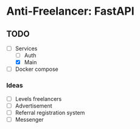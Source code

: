# Anti-Freelancer: FastAPI

## TODO
- [ ] Services
  - [ ] Auth
  - [x] Main
- [ ] Docker compose

### Ideas
- [ ] Levels freelancers
- [ ] Advertisement
- [ ] Referral registration system
- [ ] Messenger

